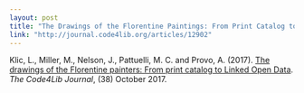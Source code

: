 ```yaml
---
layout: post
title: "The Drawings of the Florentine Paintings: From Print Catalog to Linked Open Data"
link: "http://journal.code4lib.org/articles/12902"
---
```


Klic, L., Miller, M., Nelson, J., Pattuelli, M. C. and Provo, A. (2017). [The drawings of the Florentine painters:
From print catalog to Linked Open Data](http://journal.code4lib.org/articles/12902). *The Code4Lib Journal*, (38) October 2017. 
